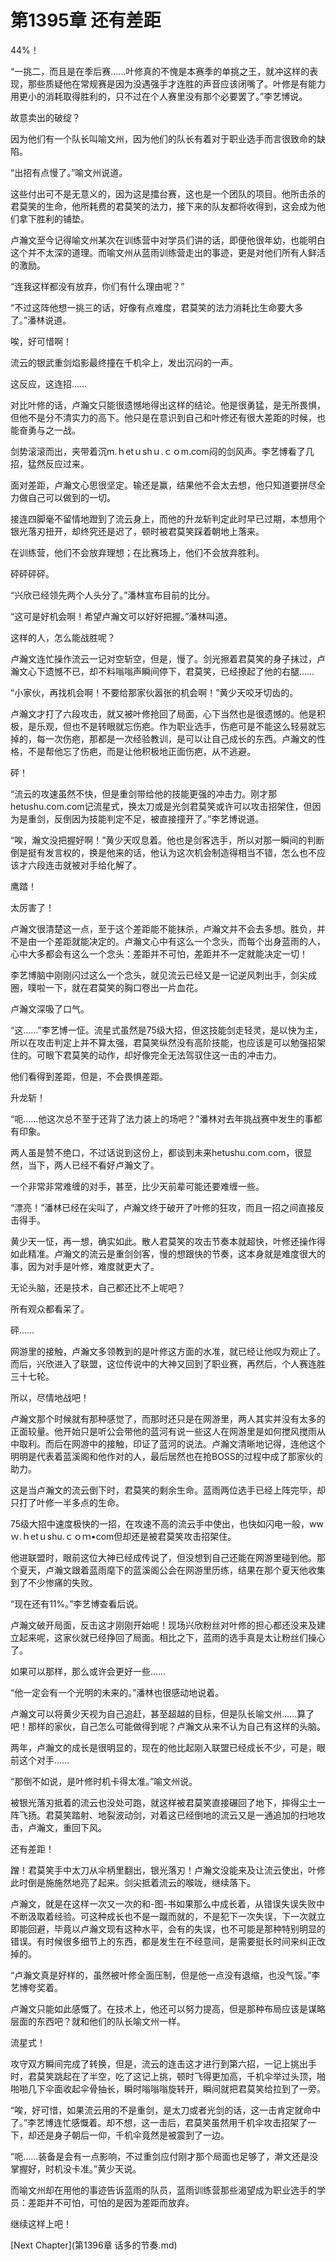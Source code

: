 # 第1395章 还有差距

44%！

“一挑二，而且是在季后赛……叶修真的不愧是本赛季的单挑之王，就冲这样的表现，那些质疑他在常规赛是因为没遇强手才连胜的声音应该闭嘴了。叶修是有能力用更小的消耗取得胜利的，只不过在个人赛里没有那个必要罢了。”李艺博说。

故意卖出的破绽？

因为他们有一个队长叫喻文州，因为他们的队长有着对于职业选手而言很致命的缺陷。

“出招有点慢了。”喻文州说道。

这些付出可不是无意义的，因为这是擂台赛，这也是一个团队的项目。他所击杀的君莫笑的生命，他所耗费的君莫笑的法力，接下来的队友都将收得到，这会成为他们拿下胜利的铺垫。

卢瀚文至今记得喻文州某次在训练营中对学员们讲的话，即便他很年幼，也能明白这个并不太深的道理。而喻文州从蓝雨训练营走出的事迹，更是对他们所有人鲜活的激励。

“连我这样都没有放弃，你们有什么理由呢？”

“不过这阵他想一挑三的话，好像有点难度，君莫笑的法力消耗比生命要大多了。”潘林说道。

唉，好可惜啊！

流云的银武重剑焰影最终撞在千机伞上，发出沉闷的一声。

这反应，这连招……

对比叶修的话，卢瀚文只能很遗憾地得出这样的结论。他是很勇猛，是无所畏惧，但他不是分不清实力的高下。他只是在意识到自己和叶修还有很大差距的时候，也能奋勇与之一战。

剑势滚滚而出，夹带着沉m.ｈetｕshｕ.ｃｏm.com闷的剑风声。李艺博看了几招，猛然反应过来。

面对差距，卢瀚文心思很坚定。输还是赢，结果他不会太去想，他只知道要拼尽全力做自己可以做到的一切。

接连四脚毫不留情地蹬到了流云身上，而他的升龙斩判定此时早已过期，本想用个银光落刃扭开，却终究还是迟了，顿时被君莫笑踩着朝地上落来。

在训练营，他们不会放弃理想；在比赛场上，他们不会放弃胜利。

砰砰砰砰。

“兴欣已经领先两个人头分了。”潘林宣布目前的比分。

“这可是好机会啊！希望卢瀚文可以好好把握。”潘林叫道。

这样的人，怎么能战胜呢？

卢瀚文连忙操作流云一记对空斩空，但是，慢了。剑光擦着君莫笑的身子抹过，卢瀚文心下遗憾不已，却不料嗡嗡声瞬间停下，君莫笑，已经撩起了他的右腿……

“小家伙，再找机会啊！不要给那家伙嚣张的机会啊！”黄少天咬牙切齿的。

卢瀚文才打了六段攻击，就又被叶修抢回了局面，心下当然也是很遗憾的。他是积极，是乐观，但也不是转眼就忘伤疤。作为职业选手，伤疤可是不能这么轻易就忘掉的，每一次伤疤，那都是一次经验教训，是可以让自己成长的东西。卢瀚文的性格，不是帮他忘了伤疤，而是让他积极地正面伤疤，从不逃避。

砰！

“流云的攻速虽然不快，但是重剑带给他的技能更强的冲击力。刚才那hetushu.com.com记流星式，换太刀或是光剑君莫笑或许可以攻击招架住，但因为是重剑，反倒因为技能判定不足，被直接撞开了。”李艺博说道。

“唉，瀚文没把握好啊！”黄少天叹息着。他也是剑客选手，所以对那一瞬间的判断倒是挺有发言权的，换是他来的话，他认为这次机会制造得相当不错，怎么也不应该才六段连击就被对手给化解了。

鹰踏！

太厉害了！

卢瀚文很清楚这一点，至于这个差距能不能抹杀，卢瀚文并不会去多想。胜负，并不是由一个差距就能决定的。卢瀚文心中有这么一个念头，而每个出身蓝雨的人，心中大多都会有这么一个念头：差距并不可怕，差距并不一定就能决定一切！

李艺博脑中刚刚闪过这么一个念头，就见流云已经又是一记逆风刺出手，剑尖成圈，噗啦一下，就在君莫笑的胸口卷出一片血花。

卢瀚文深吸了口气。

“这……”李艺博一怔。流星式虽然是75级大招，但这技能剑走轻灵，是以快为主，所以在攻击判定上并不算太强，君莫笑纵然没有高阶技能，也应该是可以勉强招架住的。可眼下君莫笑的动作，却好像完全无法驾驭住这一击的冲击力。

他们看得到差距，但是，不会畏惧差距。

升龙斩！

“呃……他这次总不至于还背了法力装上的场吧？”潘林对去年挑战赛中发生的事都有印象。

两人虽是赞不绝口，不过话说到这份上，都谈到未来hetushu.com.com，很显然，当下，两人已经不看好卢瀚文了。

一个非常非常难缠的对手，甚至，比少天前辈可能还要难缠一些。

“漂亮！”潘林已经在尖叫了，卢瀚文终于破开了叶修的狂攻，而且一招之间直接反击得手。

黄少天一怔，再一想，确实如此。散人君莫笑的攻击节奏本就超快，叶修还操作得如此精准。卢瀚文的流云是重剑剑客，慢的想跟快的节奏，这本身就是难度很大的事，因为对手是叶修，难度就更大了。

无论头脑，还是技术，自己都还比不上呢吧？

所有观众都看呆了。

砰……

网游里的接触，卢瀚文多领教到的是叶修这方面的水准，就已经让他叹为观止了。而后，兴欣进入了联盟，这位传说中的大神又回到了职业赛，再然后，个人赛连胜三十七轮。

所以，尽情地战吧！

卢瀚文那个时候就有那种感觉了，而那时还只是在网游里，两人其实并没有太多的正面较量。他开始只是听公会带他的蓝河有说一些这人在网游里是如何搅风搅雨从中取利。而后在网游中的接触，印证了蓝河的说法。卢瀚文清晰地记得，连他这个明明是代表着蓝溪阁和他作对的人，最后居然也在抢BOSS的过程中成了那家伙的助力。

这是当卢瀚文的流云倒下时，君莫笑的剩余生命。蓝雨两位选手已经上阵完毕，却只打了叶修一半多点的生命。

75级大招中速度极快的一招，在攻速不高的流云手中使出，也快如闪电一般，wwｗ.ｈetｕshu.ｃｏｍ•com但却还是被君莫笑攻击招架住。

他进联盟时，眼前这位大神已经成传说了，但没想到自己还能在网游里碰到他。那个夏天，卢瀚文跟着蓝雨麾下的蓝溪阁公会在网游里历练，结果在那个夏天他收集到了不少惨痛的失败。

“现在还有11%。”李艺博查看后说。

卢瀚文破开局面，反击这才刚刚开始呢！现场兴欣粉丝对叶修的担心都还没来及建立起来呢，这家伙就已经挣回了局面。相比之下，蓝雨的选手真是太让粉丝们操心了。

如果可以那样，那么或许会更好一些……

“他一定会有一个光明的未来的。”潘林也很感动地说着。

卢瀚文可以将黄少天视为自己追赶，甚至超越的目标，但是队长喻文州……算了吧！那样的家伙，自己怎么可能做得到呢？卢瀚文从来不认为自己有这样的头脑。

两年，卢瀚文的成长是很明显的，现在的他比起刚入联盟已经成长不少，可是，眼前这个对手……

“那倒不如说，是叶修时机卡得太准。”喻文州说。

被银光落刃抵着的流云也没处可跑，就这样被君莫笑直接碾回了地下，摔得尘土一阵飞扬。君莫笑踏射、地裂波动剑，对着这已经倒地的流云又是一通追加的扫地攻击，卢瀚文，重回下风。

还有差距！

蹭！君莫笑手中太刀从伞柄里翻出，银光落刃！卢瀚文没能来及让流云使出，叶修此时倒是施施然地亮了起来。剑尖抵着流云的喉咙，继续落下。

卢瀚文，就是在这样一次又一次的和-图-书如果那么中成长着，从错误失误失败中不断汲取着经验。可这种成长也不是一蹴而就的，不是犯下一次失误，下一次就立即能回避，毕竟以卢瀚文现有这种水平，会有的失误，也不可能是那种特别明显的错误。有时候很多细节上的东西，都是发生在不经意间，是需要挺长时间来纠正改掉的。

“卢瀚文真是好样的，虽然被叶修全面压制，但是他一点没有退缩，也没气馁。”李艺博夸奖着。

卢瀚文只能如此感慨了。在技术上，他还可以努力提高，但是那种布局应该是谋略层面的东西吧？就和他们的队长喻文州一样。

流星式！

攻守双方瞬间完成了转换，但是，流云的连击这才进行到第六招，一记上挑出手时，君莫笑跳起在了半空，吃了这记上挑，顿时飞得更加高，千机伞举过头顶，啪啪啪几下伞面收起伞骨抽长，瞬时嗡嗡嗡旋转开，瞬间就把君莫笑给拉到了一旁。

“唉，好可惜，如果流云用的不是重剑，是太刀或者光剑的话，这一击肯定就命中了。”李艺博连忙感慨着。却不想，这一击后，君莫笑虽然用千机伞攻击招架了一下，却还是身子朝后一仰，千机伞竟然是被震到了一边。

“呃……装备是会有一点影响，不过重剑应付刚才那个局面也足够了，澣文还是没掌握好，时机没卡准。”黄少天说。

而喻文州却在用他的事迹告诉蓝雨的队员，蓝雨训练营那些渴望成为职业选手的学员：差距并不可怕，可怕的是因为差距而放弃。

继续这样上吧！



[Next Chapter](第1396章 话多的节奏.md)